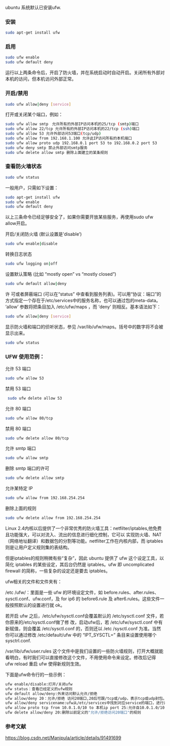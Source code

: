 ubuntu 系统默认已安装ufw.

### 安装

```bash
sudo apt-get install ufw
```

### 启用

```bash
sudo ufw enable
sudo ufw default deny
```

运行以上两条命令后，开启了防火墙，并在系统启动时自动开启。关闭所有外部对本机的访问，但本机访问外部正常。

### 开启/禁用

```bash
sudo ufw allow|deny [service]
```

打开或关闭某个端口，例如：

```bash
sudo ufw allow smtp　允许所有的外部IP访问本机的25/tcp (smtp)端口
sudo ufw allow 22/tcp 允许所有的外部IP访问本机的22/tcp (ssh)端口
sudo ufw allow 53 允许外部访问53端口(tcp/udp)
sudo ufw allow from 192.168.1.100 允许此IP访问所有的本机端口
sudo ufw allow proto udp 192.168.0.1 port 53 to 192.168.0.2 port 53
sudo ufw deny smtp 禁止外部访问smtp服务
sudo ufw delete allow smtp 删除上面建立的某条规则
```

### 查看防火墙状态

```bash
sudo ufw status
```

一般用户，只需如下设置：

```bash
sudo apt-get install ufw
sudo ufw enable
sudo ufw default deny
```

以上三条命令已经足够安全了，如果你需要开放某些服务，再使用sudo ufw allow开启。

开启/关闭防火墙 (默认设置是’disable’)

```bash
sudo ufw enable|disable
```

转换日志状态

```bash
sudo ufw logging on|off
```

设置默认策略 (比如 “mostly open” vs “mostly closed”)

```bash
sudo ufw default allow|deny
```

许 可或者屏蔽端口 (可以在“status” 中查看到服务列表)。可以用“协议：端口”的方式指定一个存在于/etc/services中的服务名称，也可以通过包的meta-data。 ‘allow’ 参数将把条目加入 /etc/ufw/maps ，而 ‘deny’ 则相反。基本语法如下：

```bash
sudo ufw allow|deny [service]
```

显示防火墙和端口的侦听状态，参见 /var/lib/ufw/maps。括号中的数字将不会被显示出来。

```bash
sudo ufw status
```

### UFW 使用范例：

允许 53 端口

```bash
sudo ufw allow 53
```

禁用 53 端口

```bash
 sudo ufw delete allow 53
```

允许 80 端口

```bash
sudo ufw allow 80/tcp
```

禁用 80 端口

```bash
sudo ufw delete allow 80/tcp
```

允许 smtp 端口

```bash
sudo ufw allow smtp
```

删除 smtp 端口的许可

```bash
sudo ufw delete allow smtp
```

允许某特定 IP

```bash
sudo ufw allow from 192.168.254.254
```

删除上面的规则

```bash
sudo ufw delete allow from 192.168.254.254
```

Linux 2.4内核以后提供了一个非常优秀的防火墙工具：netfilter/iptables,他免费且功能强大，可以对流入、流出的信息进行细化控制，它可以 实现防火墙、NAT（网络地址翻译）和数据包的分割等功能。netfilter工作在内核内部，而 iptables 则是让用户定义规则集的表结构。

但是iptables的规则稍微有些“复杂”，因此 ubuntu 提供了 ufw 这个设定工具，以简化 iptables 的某些设定，其后台仍然是 iptables。ufw 即 uncomplicated firewall 的简称，一些复杂的设定还是要去 iptables。

ufw相关的文件和文件夹有：

/etc /ufw/：里面是一些 ufw 的环境设定文件，如 before.rules、after.rules、sysctl.conf、ufw.conf，及 for ip6 的 before6.rule 及 after6.rules。这些文件一般按照默认的设置进行就 ok。

若开启 ufw 之后，/etc/ufw/sysctl.conf会覆盖默认的 /etc/sysctl.conf 文件，若你原来的/etc/sysctl.conf做了修 改，启动ufw后，若 /etc/ufw/sysctl.conf 中有新赋值，则会覆盖 /etc/sysctl.conf 的，否则还以 /etc /sysctl.conf 为准。当然你可以通过修改 /etc/default/ufw 中的 “IPT_SYSCTL=” 条目来设置使用哪个 sysctrl.conf.

/var/lib/ufw/user.rules 这个文件中是我们设置的一些防火墙规则，打开大概就能看明白，有时我们可以直接修改这个文件，不用使用命令来设定。修改后记得 ufw reload 重启 ufw 使得新规则生效。

下面是ufw命令行的一些示例：

```bash
ufw enable/disable:打开/关闭ufw
ufw status：查看已经定义的ufw规则
ufw default allow/deny:外来访问默认允许/拒绝
ufw allow/deny 20：允许/拒绝 访问20端口,20后可跟/tcp或/udp，表示tcp或udp封包。
ufw allow/deny servicename:ufw从/etc/services中找到对应service的端口，进行过滤。
ufw allow proto tcp from 10.0.1.0/10 to 本机ip port 25:允许自10.0.1.0/10的tcp封包访问本机的25端口。
ufw delete allow/deny 20:删除以前定义的"允许/拒绝访问20端口"的规则
```

### 参考文献

https://blog.csdn.net/Manipula/article/details/91491699
